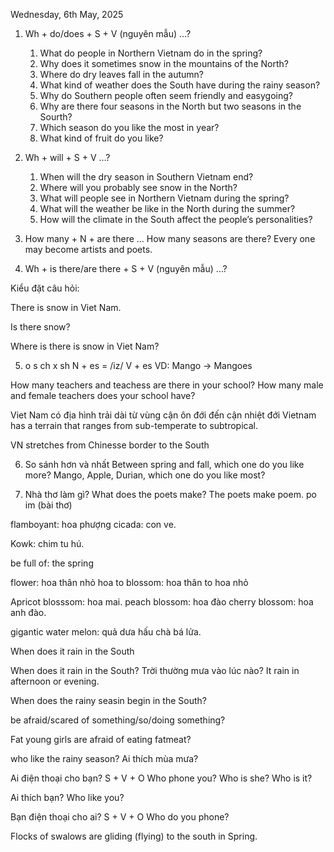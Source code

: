 Wednesday, 6th May, 2025

1. Wh + do/does + S + V (nguyên mẫu) …?
	1.	What do people in Northern Vietnam do in the spring?
	2.	Why does it sometimes snow in the mountains of the North?
	3.	Where do dry leaves fall in the autumn?
	4.	What kind of weather does the South have during the rainy season?
	5.	Why do Southern people often seem friendly and easygoing?
    6.  Why are there four seasons in the North but two seasons in the Sourth?
    7.  Which season do you like the most in year?
    8.  What kind of fruit do you like?

2. Wh + will + S + V …?
	1.	When will the dry season in Southern Vietnam end?
	2.	Where will you probably see snow in the North?
	3.	What will people see in Northern Vietnam during the spring?
	4.	What will the weather be like in the North during the summer?
	5.	How will the climate in the South affect the people’s personalities?
3. How many + N + are there ...
How many seasons are there?
Every one may become artists and poets.

4. Wh + is there/are there + S + V (nguyên mẫu) …?

Kiểu đặt câu hỏi:

There is snow in Viet Nam.

Is there snow?

Where is there is snow in Viet Nam?

5. o s ch x sh
N + es = /iz/
V + es 
VD: 
Mango -> Mangoes


How many teachers and teachess are there in your school?
How many male and female teachers does your school have?

Viet Nam có địa hình trải dài từ vùng cận ôn đới đến cận nhiệt đới
Vietnam has a terrain that ranges from sub-temperate to subtropical.

VN stretches from Chinesse border to the South

6. So sánh hơn và nhất
Between spring and fall, which one do you like more?
Mango, Apple, Durian, which one do you like most?

7. Nhà thơ làm gì?
What does the poets make?
The poets make poem. po im (bài thơ)

flamboyant: hoa phượng
cicada: con ve.

Kowk: chim tu hú.

be full of: the spring 

flower: hoa thân nhỏ hoa to
blossom: hoa thân to hoa nhỏ

Apricot blosssom: hoa mai.
peach blossom: hoa đào
cherry blossom: hoa anh đào.

gigantic water melon: quả dưa hấu chà bá lửa.

When does it rain in the South

When does it rain in the South? Trời thường mưa vào lúc nào?
It rain in afternoon or evening.

When does the rainy seasin begin in the South?

be afraid/scared of something/so/doing something?

Fat young girls are afraid of eating fatmeat?

who like the rainy season?
Ai thích mùa mưa?


Ai điện thoại cho bạn?
S + V + O
Who phone you?
Who is she?
Who is it?

Ai thích bạn?
Who like you?


Bạn điện thoại cho ai?
S + V + O
Who do you phone?

Flocks of swalows are gliding (flying) to the south in Spring.





